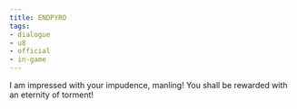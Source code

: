 ```yaml
---
title: ENDPYRO
tags:
- dialogue
- u8
- official
- in-game
---
```


I am impressed with your impudence, manling! 
You shall be rewarded with an eternity of torment! 